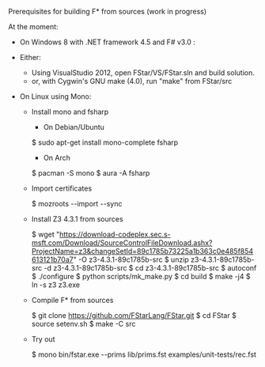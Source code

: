 Prerequisites for building F* from sources (work in progress)

At the moment:

- On Windows 8 with .NET framework 4.5 and F# v3.0 :
- Either: 
  - Using VisualStudio 2012, open FStar/VS/FStar.sln and build
    solution.
  - or, with Cygwin's GNU make (4.0), run "make" from FStar/src

- On Linux using Mono:
  - Install mono and fsharp
    - On Debian/Ubuntu

    $ sudo apt-get install mono-complete fsharp

    - On Arch

    $ pacman -S mono
    $ aura -A fsharp

  - Import certificates

    $ mozroots --import --sync

  - Install Z3 4.3.1 from sources

    $ wget "https://download-codeplex.sec.s-msft.com/Download/SourceControlFileDownload.ashx?ProjectName=z3&changeSetId=89c1785b73225a1b363c0e485f854613121b70a7" -O z3-4.3.1-89c1785b-src
    $ unzip z3-4.3.1-89c1785b-src -d z3-4.3.1-89c1785b-src
    $ cd z3-4.3.1-89c1785b-src
    $ autoconf
    $ ./configure
    $ python scripts/mk_make.py
    $ cd build
    $ make -j4
    $ ln -s z3 z3.exe

  - Compile F* from sources

    $ git clone https://github.com/FStarLang/FStar.git
    $ cd FStar
    $ source setenv.sh
    $ make -C src

  - Try out

    $ mono bin/fstar.exe --prims lib/prims.fst examples/unit-tests/rec.fst
